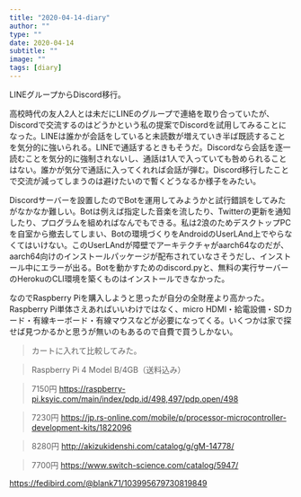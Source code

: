 ```yaml
---
title: "2020-04-14-diary"
author: ""
type: ""
date: 2020-04-14
subtitle: ""
image: ""
tags: [diary]
---
```

LINEグループからDiscord移行。
<!--more-->
高校時代の友人2人とは未だにLINEのグループで連絡を取り合っていたが、Discordで交流するのはどうかという私の提案でDiscordを試用してみることになった。LINEは誰かが会話をしていると未読数が増えていき半ば既読することを気分的に強いられる。LINEで通話するときもそうだ。Discordなら会話を逐一読むことを気分的に強制されないし、通話は1人で入っていても咎められることはない。誰かが気分で通話に入ってくれれば会話が弾む。Discord移行したことで交流が減ってしまうのは避けたいので暫くどうなるか様子をみたい。

Discordサーバーを設置したのでBotを運用してみようかと試行錯誤をしてみたがなかなか難しい。Botは例えば指定した音楽を流したり、Twitterの更新を通知したり、プログラムを組めればなんでもできる。私は2浪のためデスクトップPCを自室から撤去してしまい、Botの環境づくりをAndroidのUserLAnd上でやらなくてはいけない。このUserLAndが障壁でアーキテクチャがaarch64なのだが、aarch64向けのインストールパッケージが配布されていなさそうだし、インストール中にエラーが出る。Botを動かすためのdiscord.pyと、無料の実行サーバーのHerokuのCLI環境を築くものはインストールできなかった。

なのでRaspberry Piを購入しようと思ったが自分の全財産より高かった。Raspberry Pi単体さえあればいいわけではなく、micro HDMI・給電設備・SDカード・有線キーボード・有線マウスなどが必要になってくる。いくつかは家で探せば見つかるかと思うが無いのもあるので自費で買うしかない。

> カートに入れて比較してみた。

> Raspberry Pi 4 Model B/4GB（送料込み）

> 7150円
> https://raspberry-pi.ksyic.com/main/index/pdp.id/498,497/pdp.open/498

> 7230円
> https://jp.rs-online.com/mobile/p/processor-microcontroller-development-kits/1822096

> 8280円
> http://akizukidenshi.com/catalog/g/gM-14778/

> 7700円
> https://www.switch-science.com/catalog/5947/

https://fedibird.com/@blank71/103995679730819849


